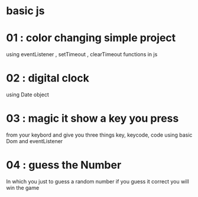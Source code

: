 # basic js 
# 01 : color changing simple project 
using eventListener , setTimeout
 , clearTimeout functions in js
# 02 : digital clock 
using Date object 
 # 03 : magic it show a key you press 
from your keybord and give you 
three things key, keycode, code
using basic Dom and eventListener

# 04 : guess the Number 
In which you just to guess a random
number if you guess it correct you will win 
the game

